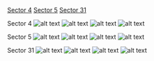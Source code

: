 [Sector 4](#sector4)
[Sector 5](#sector5)
[Sector 31](#sector31)

<a name = "sector4"></a>
Sector 4
![alt text](/images/HATS-57_Sector_4/HATS-57_Sector_4_a_TimeSeries.png)
![alt text](/images/HATS-57_Sector_4/HATS-57_Sector_4_b_FoldedLightCurve.png)
![alt text](/images/HATS-57_Sector_4/HATS-57_Sector_4_b_IndividualTransitsWithFit.png)
![alt text](/images/HATS-57_Sector_4/HATS-57_Sector_4_c_TimingResiduals.png)

<a name = "sector5"></a>
Sector 5
![alt text](/images/HATS-57_Sector_5/HATS-57_Sector_5_a_TimeSeries.png)
![alt text](/images/HATS-57_Sector_5/HATS-57_Sector_5_b_FoldedLightCurve.png)
![alt text](/images/HATS-57_Sector_5/HATS-57_Sector_5_b_IndividualTransitsWithFit.png)
![alt text](/images/HATS-57_Sector_5/HATS-57_Sector_5_c_TimingResiduals.png)

<a name = "sector31"></a>
Sector 31
![alt text](/images/HATS-57_Sector_31/HATS-57_Sector_31_a_TimeSeries.png)
![alt text](/images/HATS-57_Sector_31/HATS-57_Sector_31_b_FoldedLightCurve.png)
![alt text](/images/HATS-57_Sector_31/HATS-57_Sector_31_b_IndividualTransitsWithFit.png)
![alt text](/images/HATS-57_Sector_31/HATS-57_Sector_31_c_TimingResiduals.png)

